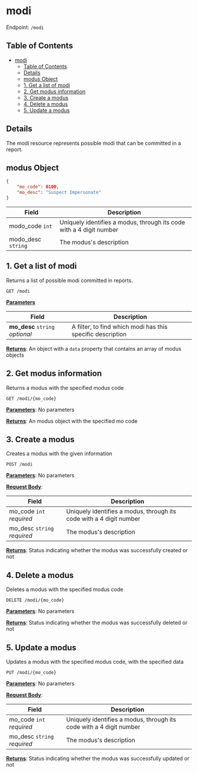 # modi
Endpoint: `/modi`

## Table of Contents

- [modi](#modi)
  - [Table of Contents](#table-of-contents)
  - [Details](#details)
  - [modus Object](#modus-object)
  - [1. Get a list of modi](#1-get-a-list-of-modi)
  - [2. Get modus information](#2-get-modus-information)
  - [3. Create a modus](#3-create-a-modus)
  - [4. Delete a modus](#4-delete-a-modus)
  - [5. Update a modus](#5-update-a-modus)

## Details

The modi resource represents possible modi that can be committed in a report.

## modus Object

```json
{
    "mo_code": 0100,
    "mo_desc": "Suspect Impersonate"
}
```

| Field               | Description                                   |
|---------------------|-----------------------------------------------|
| modo_code `int`    | Uniquely identifies a modus, through its code with a 4 digit number |
| modo_desc `string` | The modus's description                       |

## 1. Get a list of modi

Returns a list of possible modi committed in reports.

`GET /modi`

**<u>Parameters</u>**

| Field                              | Description                                                  |
|------------------------------------|--------------------------------------------------------------|
| **mo_desc** `string` *optional* | A filter, to find which modi has this specific description |

**<u>Returns</u>**: An object with a `data` property that contains an array of modus objects

## 2. Get modus information

Returns a modus with the specified modus code

`GET /modi/{mo_code}`

**<u>Parameters</u>**: No parameters

**<u>Returns</u>**: An modus object with the specified mo code

## 3. Create a modus

Creates a modus with the given information

`POST /modi`

**<u>Parameters</u>**: No parameters

**<u>Request Body</u>**:

| Field                          | Description                                   |
|--------------------------------|-----------------------------------------------|
| mo_code `int` *required*    | Uniquely identifies a modus, through its code with a 4 digit number |
| mo_desc `string` *required* | The modus's description                       |

**<u>Returns</u>**: Status indicating whether the modus was successfully created or not

## 4. Delete a modus

Deletes a modus with the specified modus code

`DELETE /modi/{mo_code}`

**<u>Parameters</u>**: No parameters

**<u>Returns</u>**: Status indicating whether the modus was successfully deleted or not

## 5. Update a modus

Updates a modus with the specified modus code, with the specified data

`PUT /modi/{mo_code}`

**<u>Parameters</u>**: No parameters

**<u>Request Body</u>**:

| Field                          | Description                                   |
|--------------------------------|-----------------------------------------------|
| mo_code `int` *required*    | Uniquely identifies a modus, through its code with a 4 digit number |
| mo_desc `string` *required* | The modus's description                       |

**<u>Returns</u>**: Status indicating whether the modus was successfully updated or not
